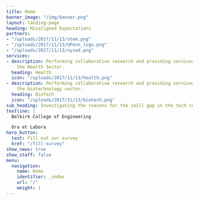 ```yaml
---
title: Home
banner_image: "/img/banner.png"
layout: landing-page
heading: Misaligned Expectations
partners:
- "/uploads/2017/11/13/stem.png"
- "/uploads/2017/11/13/UPenn_logo.png"
- "/uploads/2017/11/13/nysed.png"
services:
- description: Performing collaborative research and providing services to support
    the Health Sector.
  heading: Health
  icon: "/uploads/2017/11/13/health.png"
- description: Performing collaborative research and providing services to support
    the biotechnology sector.
  heading: BioTech
  icon: "/uploads/2017/11/13/biotech.png"
sub_heading: Investigating the reasons for the skill gap in the tech sector
textline: |
  Belkirk College of Engineering

  Ora et Labora
hero_button:
  text: Fill out our survey
  href: "/fill-survey"
show_news: true
show_staff: false
menu:
  navigation:
    name: Home
    identifier: _index
    url: "/"
    weight: 1
---
```

